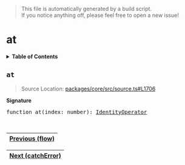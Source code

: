 > This file is automatically generated by a build script.<br>If you notice anything off, please feel free to open a new issue!

# at

<details><summary><b>Table of Contents</b></summary>

1. [<code>at</code>](#at)</details>

## <a name="at"></a><code>at</code>

> Source Location: [packages\/core\/src\/source.ts#L1706](..\/..\/packages\/core\/src\/source.ts#L1706)

<b>Signature</b>

<pre>function at(index: number): <a href="001-IdentityOperator.md#IdentityOperator">IdentityOperator</a></pre><br>

| [Previous \(flow\)](003-flow.md#readme) |
| --- |

<div align="right">

| [Next \(catchError\)](006-catchError.md#readme) |
| --- |
</div>
